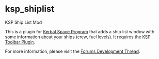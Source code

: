 ksp_shiplist
============

KSP Ship List Mod

This is a plugin for [Kerbal Space Program] that adds a ship list window with some
information about your ships (crew, fuel levels).
It requires the [KSP Toolbar Plugin].

For more information, please visit the [Forums Development Thread].

[Kerbal Space Program]: http://www.kerbalspaceprogram.com
[KSP Toolbar Plugin]: https://github.com/blizzy78/ksp_toolbar
[Forums Development Thread]: http://forum.kerbalspaceprogram.com/threads/81821

